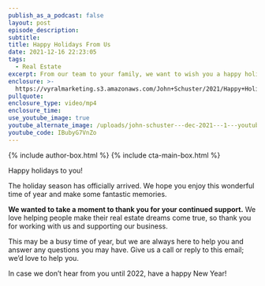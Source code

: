```yaml
---
publish_as_a_podcast: false
layout: post
episode_description:
subtitle:
title: Happy Holidays From Us
date: 2021-12-16 22:23:05
tags:
  - Real Estate
excerpt: From our team to your family, we want to wish you a happy holiday season.
enclosure: >-
  https://vyralmarketing.s3.amazonaws.com/John+Schuster/2021/Happy+Holidays+From+Us.mp4
pullquote:
enclosure_type: video/mp4
enclosure_time:
use_youtube_image: true
youtube_alternate_image: /uploads/john-schuster---dec-2021---1---youtube.jpg
youtube_code: IBubyG7VnZo
---
```


{% include author-box.html %}
{% include cta-main-box.html %}

Happy holidays to you\!

The holiday season has officially arrived. We hope you enjoy this wonderful time of year and make some fantastic memories.

**We wanted to take a moment to thank you for your continued support.** We love helping people make their real estate dreams come true, so thank you for working with us and supporting our business.

This may be a busy time of year, but we are always here to help you and answer any questions you may have. Give us a call or reply to this email; we’d love to help you.

In case we don’t hear from you until 2022, have a happy New Year\!<br>
